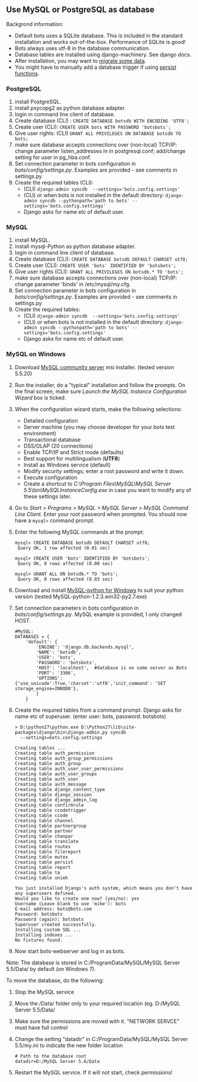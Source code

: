 ## Use MySQL or PostgreSQL as database  
Backgrond information: 

-   Default bots uses a SQLite database. This is included in the standard
    installation and works out-of-the-box. Performance of SQLite is good! 
-   Bots always uses utf-8 in the database communication. 
-   Database tables are installed using django-machinery. See django docs. 
-   After installation, you may want to [migrate some
	data](MigrateDatabase.md). 
-   You might have to manually add a database
	trigger if using [persist functions](MappingPersist.md).

### PostgreSQL

1.  install PostgreSQL.
2.  install psycopg2 as python database adapter.
3.  login in command line client of database.
4.  Create database (CLI) :
    ` CREATE DATABASE botsdb WITH ENCODING 'UTF8'; `
5.  Create user (CLI): ` CREATE USER bots WITH PASSWORD 'botsbots'; `
6.  Give user rights: (CLI)
    ` GRANT ALL PRIVILEGES ON DATABASE botsdb TO bots; `
7.  make sure database accepts connections over (non-local) TCP/IP:
    change parameter listen\_addresses in in postgresql.conf; add/change
    setting for user in pg\_hba.conf.
8.  Set connection parameter in bots configuration in
    *bots/config/settings.py*. Examples are provided - see comments in
    settings.py
9.  Create the required tables (CLI):
    -   \(CLI) ` django-admin syncdb  --settings='bots.config.settings' `
    -   \(CLI) or when bots is not installed in the default directory:
        ` django-admin syncdb --pythonpath='path to bots' --settings='bots.config.settings' `
    -   Django asks for name etc of default user.



### MySQL


1.  install MySQL.
2.  install mysql-Python as python database adapter.
3.  login in command line client of database.
4.  Create database (CLI):
    ` CREATE DATABASE botsdb DEFAULT CHARSET utf8; `
5.  Create user (CLI): ` CREATE USER 'bots' IDENTIFIED BY 'botsbots'; `
6.  Give user rights (CLI):
    ` GRANT ALL PRIVILEGES ON botsdb.* TO 'bots'; `
7.  make sure database accepts connections over (non-local) TCP/IP:
    change parameter 'binds' in /etc/mysql/my.cfg.
8.  Set connection parameter in bots configuration in
    *bots/config/settings.py*. Examples are provided - see comments in
    settings.py
9.  Create the required tables:
    -   \(CLI) ` django-admin syncdb  --settings='bots.config.settings' `
    -   \(CLI) or when bots is not installed in the default directory:
        ` django-admin syncdb --pythonpath='path to bots' --settings='bots.config.settings' `
    -   Django asks for name etc of default user.



### MySQL on Windows


1.  Download [MySQL community
    server](http://www.mysql.com/downloads/mysql/) msi installer.
    (tested version 5.5.20)
2.  Run the installer, do a "typical" installation and follow the
    prompts. On the final screen, make sure *Launch the MySQL Instance
    Configuration Wizard* box is ticked.
3.  When the configuration wizard starts, make the following
    selections:
    -   Detailed configuration
    -   Server machine (you may choose developer for your bots test
        environment)
    -   Transactional database
    -   DSS/OLAP (20 connections)
    -   Enable TCP/IP and Strict mode (defaults)
    -   Best support for multilingualism (**UTF8**)
    -   Install as Windows service (default)
    -   Modify security settings; enter a root password and write it
        down.
    -   Execute configuration
    -   Create a shortcut to *C:\\Program Files\\MySQL\\MySQL Server
        5.5\\bin\\MySQLInstanceConfig.exe* in case you want to modify
        any of these settings later.
4.  Go to *Start \> Programs \> MySQL \> MySQL Server \> MySQL Command
    Line Client*. Enter your root password when prompted. You should now
    have a `mysql>` command prompt.
5.  Enter the following MySQL commands at the prompt:

        mysql> CREATE DATABASE botsdb DEFAULT CHARSET utf8;
         Query OK, 1 row affected (0.01 sec)

        mysql> CREATE USER 'bots' IDENTIFIED BY 'botsbots';
         Query OK, 0 rows affected (0.00 sec)

        mysql> GRANT ALL ON botsdb.* TO 'bots';
         Query OK, 0 rows affected (0.03 sec)

6.  Download and install [MySQL-python for
    Windows](http://www.codegood.com/downloads) to suit your python
    version (tested MySQL-python-1.2.3.win32-py2.7.exe)
7.  Set connection parameters in bots configuration in
    *bots/config/settings.py*. MySQL example is provided, I only changed
    HOST.

        #MySQL:
        DATABASES = {
            'default': {
                'ENGINE': 'django.db.backends.mysql',
                'NAME': 'botsdb',
                'USER': 'bots',
                'PASSWORD': 'botsbots',
                'HOST': 'localhost',  #database is on same server as Bots
                'PORT': '3306',
                'OPTIONS': {'use_unicode':True,'charset':'utf8','init_command': 'SET storage_engine=INNODB'},
                }
            }

8.  Create the required tables from a command prompt. Django asks for
    name etc of superuser. (enter user: bots, password: botsbots)

        > D:\python27\python.exe D:\Python27\lib\site-packages\django\bin\django-admin.py syncdb 
          --settings=bots.config.settings

        Creating tables ...
        Creating table auth_permission
        Creating table auth_group_permissions
        Creating table auth_group
        Creating table auth_user_user_permissions
        Creating table auth_user_groups
        Creating table auth_user
        Creating table auth_message
        Creating table django_content_type
        Creating table django_session
        Creating table django_admin_log
        Creating table confirmrule
        Creating table ccodetrigger
        Creating table ccode
        Creating table channel
        Creating table partnergroup
        Creating table partner
        Creating table chanpar
        Creating table translate
        Creating table routes
        Creating table filereport
        Creating table mutex
        Creating table persist
        Creating table report
        Creating table ta
        Creating table uniek

        You just installed Django's auth system, which means you don't have any superusers defined.
        Would you like to create one now? (yes/no): yes
        Username (Leave blank to use 'mike'): bots
        E-mail address: bots@bots.com
        Password: botsbots
        Password (again): botsbots
        Superuser created successfully.
        Installing custom SQL ...
        Installing indexes ...
        No fixtures found.

9.  Now start bots-webserver and log in as bots.

Note: The database is stored in C:/ProgramData/MySQL/MySQL Server
5.5/Data/ by default (on Windows 7).  

To move the database, do the following:

1.  Stop the MySQL service

2.  Move the /Data/ folder only to your required location (eg. D:/MySQL
	Server 5.5/Data/

3.  Make sure the permissions are moved with it. "NETWORK SERVCE" must have
	full control

4.  Change the setting "datadir" in C:/ProgramData/MySQL/MySQL Server
	5.5/my.ini to indicate the new folder location

    	# Path to the database root
    	datadir=D:/MySQL Server 5.6/Data

5.  Restart the MySQL service. If it will not start, check permissions!

